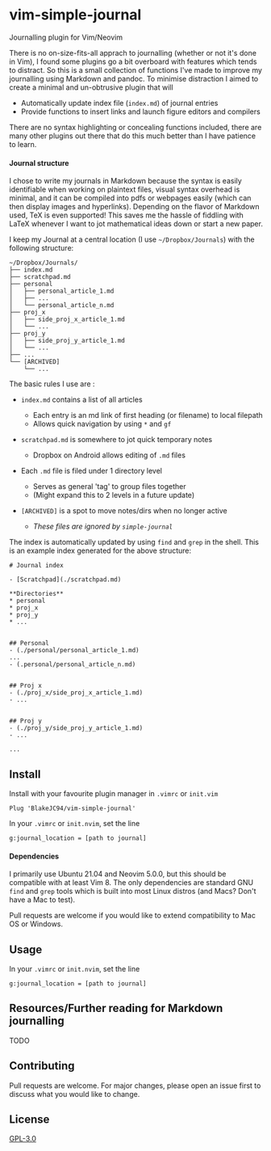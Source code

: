 # vim-simple-journal

Journalling plugin for Vim/Neovim

There is no on-size-fits-all apprach to journalling (whether or not it's done in Vim), I found some plugins go a bit overboard with features which tends to distract. So this is a small collection of functions I've made to improve my journalling using Markdown and pandoc. To minimise distraction I aimed to create a minimal and un-obtrusive plugin that will
- Automatically update index file (`index.md`) of journal entries
- Provide functions to insert links and launch figure editors and compilers

There are no syntax highlighting or concealing functions included, there are many other plugins out there that do this much better than I have patience to learn.


#### Journal structure

I chose to write my journals in Markdown because the syntax is easily identifiable when working on plaintext files, visual syntax overhead is minimal, and it can be compiled into pdfs or webpages easily (which can then display images and hyperlinks). Depending on the flavor of Markdown used, TeX is even supported! This saves me the hassle of fiddling with LaTeX whenever I want to jot mathematical ideas down or start a new paper.

I keep my Journal at a central location (I use `~/Dropbox/Journals`) with the following structure:

```
~/Dropbox/Journals/
├── index.md
├── scratchpad.md
├── personal
│   ├── personal_article_1.md
│   ├── ...
│   └── personal_article_n.md
├── proj_x
│   ├── side_proj_x_article_1.md
│   └── ...
├── proj_y
│   ├── side_proj_y_article_1.md
│   └── ...
├── ...
└── [ARCHIVED]
    └── ...
```

The basic rules I use are :

- `index.md` contains a list of all articles
    - Each entry is an md link of first heading (or filename) to local filepath
    - Allows quick navigation by using `*` and `gf`

- `scratchpad.md` is somewhere to jot quick temporary notes
    - Dropbox on Android allows editing of `.md` files

- Each `.md` file is filed under 1 directory level
    - Serves as general 'tag' to group files together
    - (Might expand this to 2 levels in a future update)

- `[ARCHIVED]` is a spot to move notes/dirs when no longer active
    - *These files are ignored by `simple-journal`*


The index is automatically updated by using `find` and `grep` in the shell. This is an example index generated for the above structure:
```
# Journal index

- [Scratchpad](./scratchpad.md)

**Directories**
* personal
* proj_x
* proj_y
* ...


## Personal
- (./personal/personal_article_1.md)
...
- (.personal/personal_article_n.md)


## Proj x
- (./proj_x/side_proj_x_article_1.md)
- ...


## Proj y
- (./proj_y/side_proj_y_article_1.md)
- ...

...
```


## Install

Install with your favourite plugin manager in `.vimrc` or `init.vim`
```
Plug 'BlakeJC94/vim-simple-journal'
```

In your `.vimrc` or `init.nvim`, set the line
```
g:journal_location = [path to journal]
```


#### Dependencies

I primarily use Ubuntu 21.04 and Neovim 5.0.0, but this should be compatible with at least Vim 8. The only dependencies are standard GNU `find` and `grep` tools which is built into most Linux distros (and Macs? Don't have a Mac to test).

Pull requests are welcome if you would like to extend compatibility to Mac OS or Windows.


## Usage

In your `.vimrc` or `init.nvim`, set the line
```
g:journal_location = [path to journal]
```

## Resources/Further reading for Markdown journalling

TODO


## Contributing
Pull requests are welcome. For major changes, please open an issue first to discuss what you would like to change.

## License
[GPL-3.0](https://choosealicense.com/licenses/gpl-3.0/)
